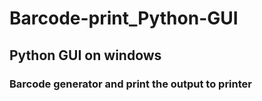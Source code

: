 # Barcode-print_Python-GUI
## Python GUI on windows
### Barcode generator and print the output to printer